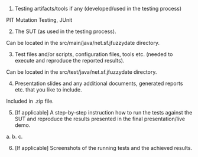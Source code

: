 1. Testing artifacts/tools if any (developed/used in the testing process)
   
PIT Mutation Testing, JUnit


2. The SUT (as used in the testing process). 

Can be located in the src/main/java/net.sf.jfuzzydate directory.

3. Test files and/or scripts, configuration files, tools etc. (needed to execute and reproduce the reported results).
   
Can be located in the src/test/java/net.sf.jfuzzydate directory.

4. Presentation slides and any additional documents, generated reports etc. that you like to include.
   
Included in .zip file.

5. [If applicable] A step-by-step instruction how to run the tests against the SUT and reproduce the results presented in the final presentation/live demo.

a. 
b.
c.

6. [If applicable] Screenshots of the running tests and the achieved results.

